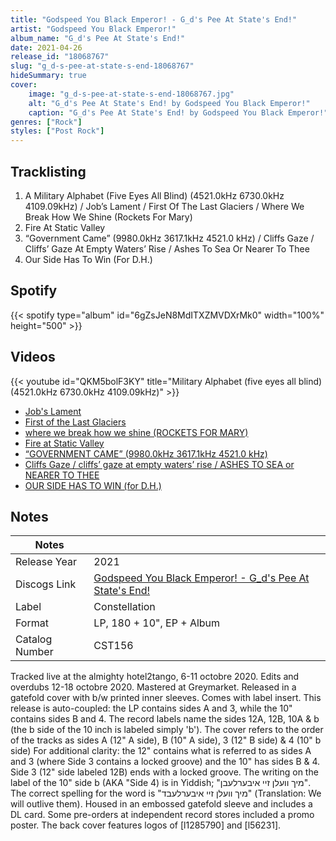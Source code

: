 ```yaml
---
title: "Godspeed You Black Emperor! - G_d's Pee At State's End!"
artist: "Godspeed You Black Emperor!"
album_name: "G_d's Pee At State's End!"
date: 2021-04-26
release_id: "18068767"
slug: "g_d-s-pee-at-state-s-end-18068767"
hideSummary: true
cover:
    image: "g_d-s-pee-at-state-s-end-18068767.jpg"
    alt: "G_d's Pee At State's End! by Godspeed You Black Emperor!"
    caption: "G_d's Pee At State's End! by Godspeed You Black Emperor!"
genres: ["Rock"]
styles: ["Post Rock"]
---
```

## Tracklisting
1. A Military Alphabet (Five Eyes All Blind) (4521.0kHz 6730.0kHz 4109.09kHz) / Job’s Lament / First Of The Last Glaciers / Where We Break How We Shine (Rockets For Mary)
2. Fire At Static Valley
3. “Government Came” (9980.0kHz 3617.1kHz 4521.0 kHz) / Cliffs Gaze / Cliffs’ Gaze At Empty Waters’ Rise / Ashes To Sea Or Nearer To Thee
4. Our Side Has To Win (For D.H.)
## Spotify
{{< spotify type="album" id="6gZsJeN8MdITXZMVDXrMk0" width="100%" height="500" >}}

## Videos
{{< youtube id="QKM5bolF3KY" title="Military Alphabet (five eyes all blind) (4521.0kHz 6730.0kHz 4109.09kHz)" >}}
- [Job's Lament](https://www.youtube.com/watch?v=fOs-AZMA8E8)
- [First of the Last Glaciers](https://www.youtube.com/watch?v=ZyxCHXlB908)
- [where we break how we shine (ROCKETS FOR MARY)](https://www.youtube.com/watch?v=jI-N5RZYF3w)
- [Fire at Static Valley](https://www.youtube.com/watch?v=oZ-SPYCMgRg)
- [“GOVERNMENT CAME” (9980.0kHz 3617.1kHz 4521.0 kHz)](https://www.youtube.com/watch?v=bjZ1xf-IDlI)
- [Cliffs Gaze / cliffs’ gaze at empty waters’ rise / ASHES TO SEA or NEARER TO THEE](https://www.youtube.com/watch?v=NXti24jocqo)
- [OUR SIDE HAS TO WIN (for D.H.)](https://www.youtube.com/watch?v=ApLYlXtf0GE)

## Notes
| Notes          |             |
| ---------------| ----------- |
| Release Year   | 2021 |
| Discogs Link   | [Godspeed You Black Emperor! - G_d's Pee At State's End!](https://www.discogs.com/release/18068767-Godspeed-You-Black-Emperor-G_ds-Pee-At-States-End) |
| Label          | Constellation |
| Format         | LP, 180 + 10\", EP + Album |
| Catalog Number | CST156 |

Tracked live at the almighty hotel2tango, 6-11 octobre 2020. Edits and overdubs 12-18 octobre 2020. Mastered at Greymarket.  Released in a gatefold cover with b/w printed inner sleeves. Comes with label insert.  This release is auto-coupled: the LP contains sides A and 3, while the 10" contains sides B and 4. The record labels name the sides 12A, 12B, 10A & b (the b side of the 10 inch is labeled simply 'b').  The cover refers to the order of the tracks as sides A (12" A side), B (10" A side), 3 (12" B side) & 4 (10" b side)  For additional clarity: the 12" contains what is referred to as sides A and 3 (where Side 3 contains a locked groove) and the 10" has sides B & 4.  Side 3 (12" side labeled 12B) ends with a locked groove.  The writing on the label of the 10" side b (AKA "Side 4) is in Yiddish; "מיך וועלן זיי איבערלעבן". The correct spelling for the word is "מיך וועלן זיי איבערלעבד" (Translation: We will outlive them).  Housed in an embossed gatefold sleeve and includes a DL card.  Some pre-orders at independent record stores included a promo poster.  The back cover features logos of [l1285790] and [l56231].
